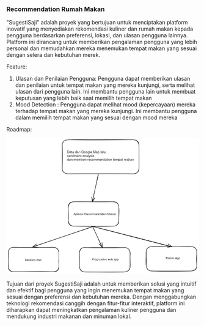 ### Recommendation Rumah Makan

"SugestiSaji" adalah proyek yang bertujuan untuk menciptakan platform inovatif yang menyediakan rekomendasi kuliner dan rumah makan kepada pengguna berdasarkan preferensi, lokasi, dan ulasan pengguna lainnya. Platform ini dirancang untuk memberikan pengalaman pengguna yang lebih personal dan memudahkan mereka menemukan tempat makan yang sesuai dengan selera dan kebutuhan merek.

Feature:

1. Ulasan dan Penilaian Pengguna: Pengguna dapat memberikan ulasan dan penilaian untuk tempat makan yang mereka kunjungi, serta melihat ulasan dari pengguna lain. Ini membantu pengguna lain untuk membuat keputusan yang lebih baik saat memilih tempat makan
2. Mood Detection : Pengguna dapat melihat mood (kepercayaan) mereka terhadap tempat makan yang mereka kunjungi. Ini membantu pengguna dalam memilih tempat makan yang sesuai dengan mood mereka

Roadmap:

<img src="./assets/Roadmap.png" />



Tujuan dari proyek SugestiSaji adalah untuk memberikan solusi yang intuitif dan efektif bagi pengguna yang ingin menemukan tempat makan yang sesuai dengan preferensi dan kebutuhan mereka. Dengan menggabungkan teknologi rekomendasi canggih dengan fitur-fitur interaktif, platform ini diharapkan dapat meningkatkan pengalaman kuliner pengguna dan mendukung industri makanan dan minuman lokal.
